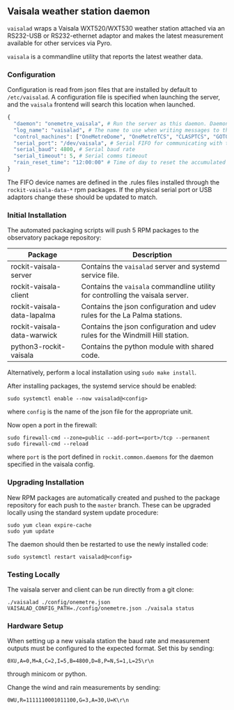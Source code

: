 ## Vaisala weather station daemon

`vaisalad` wraps a Vaisala WXT520/WXT530 weather station attached via an RS232-USB or RS232-ethernet adaptor and
makes the latest measurement available for other services via Pyro.

`vaisala` is a commandline utility that reports the latest weather data.

### Configuration

Configuration is read from json files that are installed by default to `/etc/vaisalad`.
A configuration file is specified when launching the server, and the `vaisala` frontend will search this location when launched.

```python
{
  "daemon": "onemetre_vaisala", # Run the server as this daemon. Daemon types are registered in `rockit.common.daemons`.
  "log_name": "vaisalad", # The name to use when writing messages to the observatory log.
  "control_machines": ["OneMetreDome", "OneMetreTCS", "CLASPTCS", "GOTOServer", "SWASPTCS"], # Machine names that are allowed to control (rather than just query) state. Machine names are registered in `rockit.common.IP`.
  "serial_port": "/dev/vaisala", # Serial FIFO for communicating with the vaisala
  "serial_baud": 4800, # Serial baud rate
  "serial_timeout": 5, # Serial comms timeout
  "rain_reset_time": "12:00:00" # Time of day to reset the accumulated rain counter
}
```

The FIFO device names are defined in the .rules files installed through the `rockit-vaisala-data-*` rpm packages.
If the physical serial port or USB adaptors change these should be updated to match.

### Initial Installation

The automated packaging scripts will push 5 RPM packages to the observatory package repository:

| Package                     | Description                                                                    |
|-----------------------------|--------------------------------------------------------------------------------|
| rockit-vaisala-server       | Contains the `vaisalad` server and systemd service file.                       |
| rockit-vaisala-client       | Contains the `vaisala` commandline utility for controlling the vaisala server. |
| rockit-vaisala-data-lapalma | Contains the json configuration and udev rules for the La Palma stations.      |
| rockit-vaisala-data-warwick | Contains the json configuration and udev rules for the Windmill Hill station.  |
| python3-rockit-vaisala      | Contains the python module with shared code.                                   |

Alternatively, perform a local installation using `sudo make install`.

After installing packages, the systemd service should be enabled:

```
sudo systemctl enable --now vaisalad@<config>
```

where `config` is the name of the json file for the appropriate unit.

Now open a port in the firewall:
```
sudo firewall-cmd --zone=public --add-port=<port>/tcp --permanent
sudo firewall-cmd --reload
```
where `port` is the port defined in `rockit.common.daemons` for the daemon specified in the vaisala config.

### Upgrading Installation

New RPM packages are automatically created and pushed to the package repository for each push to the `master` branch.
These can be upgraded locally using the standard system update procedure:
```
sudo yum clean expire-cache
sudo yum update
```

The daemon should then be restarted to use the newly installed code:
```
sudo systemctl restart vaisalad@<config>
```

### Testing Locally

The vaisala server and client can be run directly from a git clone:
```
./vaisalad ./config/onemetre.json
VAISALAD_CONFIG_PATH=./config/onemetre.json ./vaisala status
```

### Hardware Setup

When setting up a new vaisala station the baud rate and measurement outputs must be configured to the expected format.
Set this by sending:
```
0XU,A=0,M=A,C=2,I=5,B=4800,D=8,P=N,S=1,L=25\r\n
```
through minicom or python.

Change the wind and rain measurements by sending:
```
0WU,R=1111110001011100,G=3,A=30,U=K\r\n
```
